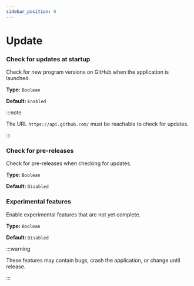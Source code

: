```yaml
---
sidebar_position: 0
---
```


# Update

### Check for updates at startup

Check for new program versions on GitHub when the application is launched.

**Type:** `Boolean`

**Default:** `Enabled`

:::note

The URL `https://api.github.com/` must be reachable to check for updates.

:::

### Check for pre-releases

Check for pre-releases when checking for updates.

**Type:** `Boolean`

**Default:** `Disabled`

### Experimental features

Enable experimental features that are not yet complete.

**Type:** `Boolean`

**Default:** `Disabled`

:::warning

These features may contain bugs, crash the application, or change until release.

:::
